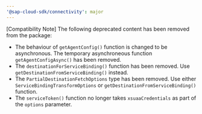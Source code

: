 ```yaml
---
'@sap-cloud-sdk/connectivity': major
---
```


[Compatibility Note] The following deprecated content has been removed from the package:
  - The behaviour of `getAgentConfig()` function is changed to be asynchronous. The temporary asynchroneous function `getAgentConfigAsync()` has been removed.
  - The `destinationForServiceBinding()` function has been removed. Use `getDestinationFromServiceBinding()` instead.
  - The `PartialDestinationFetchOptions` type has been removed. Use either `ServiceBindingTransformOptions` or `getDestinationFromServiceBinding()` function.
  - The `serviceToken()` function no longer takes `xsuaaCredentials` as part of the `options` parameter.

